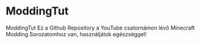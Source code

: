 ModdingTut
==========

ModdingTut
Ez a Github Repository a YouTube csatornámon lévő Minecraft Modding Sorozatomhoz van, használjátok egészséggel!
